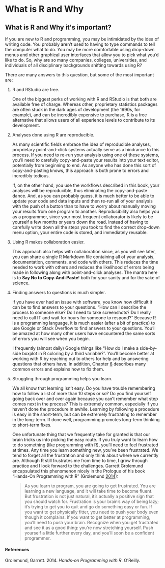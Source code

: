 # What is R and Why

## What is R and Why it's important?

If you are new to R and programming, you may be intimidated by the idea of writing code. You probably aren’t used to having to type commands to tell the computer what to do. You may be more comfortable using drop-down menus and other graphical user interfaces that allow you to pick what you’d like to do. So, why are so many companies, colleges, universities, and individuals of all disciplinary backgrounds shifting towards using R?

There are many answers to this question, but some of the most important are:

1. R and RStudio are free.

   One of the biggest perks of working with R and RStudio is that both are available free of charge. Whereas other, proprietary statistics packages are often stuck in the dark ages of development \(the 1990s, for example\), and can be incredibly expensive to purchase, R is a free alternative that allows users of all experience levels to contribute to its development.

2. Analyses done using R are reproducible.

   As many scientific fields embrace the idea of reproducible analyses, proprietary point-and-click systems actually serve as a hindrance to this process. If you need to re-run your analysis using one of these systems, you’ll need to carefully copy-and-paste your results into your text editor, potentially from beginning to end. As anyone who has done this sort of copy-and-pasting knows, this approach is both prone to errors and incredibly tedious.

   If, on the other hand, you use the workflows described in this book, your analyses will be reproducible, thus eliminating the copy-and-paste dance. And, as you can probably guess, it is much better to be able to update your code and data inputs and then re-run all of your analysis with the push of a button than to have to worry about manually moving your results from one program to another. Reproducibility also helps you as a programmer, since your most frequent collaborator is likely to be yourself a few months or years down the road. Instead of having to carefully write down all the steps you took to find the correct drop-down menu option, your entire code is stored, and immediately reusable.

3. Using R makes collaboration easier.

   This approach also helps with collaboration since, as you will see later, you can share a single R Markdown file containing all of your analysis, documentation, comments, and code with others. This reduces the time needed to work with others and reduces the likelihood of errors being made in following along with point-and-click analyses. The mantra here is to **Say No to Copy-And-Paste!** both for your sanity and for the sake of science.

4. Finding answers to questions is much simpler.

   If you have ever had an issue with software, you know how difficult it can be to find answers to your questions. “How can I describe the process to someone else? Do I need to take screenshots? Do I really need to call IT and wait for hours for someone to respond?” Because R is a programming language, it is much easier \(after a bit of practice\) to use Google or Stack Overflow to find answers to your questions. You’ll be amazed at how many other users have encountered the same sorts of errors you will see when you begin.

   I frequently \(almost daily\) Google things like “How do I make a side-by-side boxplot in R coloring by a third variable?”. You’ll become better at working with R by reaching out to others for help and by answering questions that others have. In addition, Chapter [6](https://ismayc.github.io/rbasics-book/6-errors.html#errors) describes many common errors and explains how to fix them.

5. Struggling through programming helps you learn.

   We all know that learning isn’t easy. Do you have trouble remembering how to follow a list of more than 10 steps or so? Do you find yourself going back over and over again because you can’t remember what step comes next in the process? This is extremely common, especially if you haven’t done the procedure in awhile. Learning by following a procedure is easy in the short-term, but can be extremely frustrating to remember in the long-term. If done well, programming promotes long-term thinking to short-term fixes.

   One unfortunate thing that we frequently take for granted is that our brain tricks us into picking the easy route. If you truly want to learn how to do something \(like programming with R\), you’ll need to feel frustrated at times. Any time you learn something new, you’ve been frustrated. We tend to forget all the frustration and only think about where we currently are. Although R still frustrates me from time to time, I grow through practice and I look forward to the challenges. Garrett Grolemund encapsulated this phenomenon nicely in the Prologue of his book “Hands-On Programming with R” \(Grolemund [2014](https://ismayc.github.io/rbasics-book/2-whyR.html#ref-handson2014)\):

   > As you learn to program, you are going to get frustrated. You are learning a new language, and it will take time to become fluent. But frustration is not just natural, it’s actually a positive sign that you should watch for. Frustration is your brain’s way of being lazy; it’s trying to get you to quit and go do something easy or fun. If you want to get physically fitter, you need to push your body even though it complains. If you want to get better at programming, you’ll need to push your brain. Recognize when you get frustrated and see it as a good thing: you’re now stretching yourself. Push yourself a little further every day, and you’ll soon be a confident programmer.

#### References

Grolemund, Garrett. 2014. _Hands-on Programming with R_. O’Reilly.  



